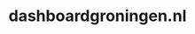 ---
layout: post
title:  "dashboardgroningen.nl"
internal_url:  "/dutchgov/dashboardgroningen.nl.html"
categories: dutchgov
---